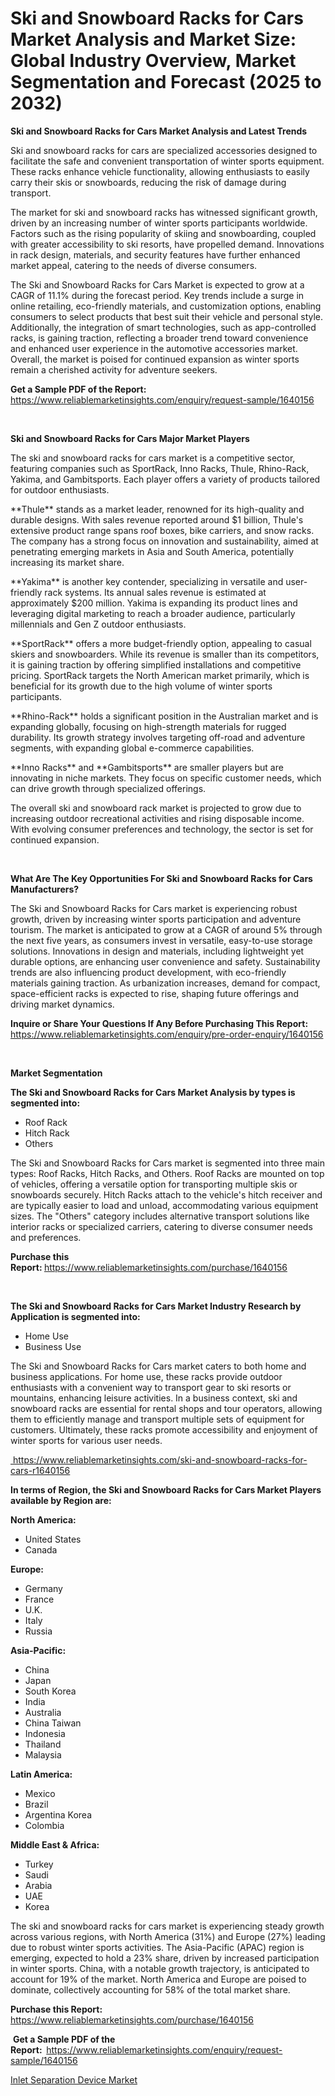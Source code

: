 <p><h1>Ski and Snowboard Racks for Cars Market Analysis and Market Size: Global Industry Overview, Market Segmentation and Forecast (2025 to 2032)</h1></p><p><strong>Ski and Snowboard Racks for Cars Market Analysis and Latest Trends</strong></p>
<p><p>Ski and snowboard racks for cars are specialized accessories designed to facilitate the safe and convenient transportation of winter sports equipment. These racks enhance vehicle functionality, allowing enthusiasts to easily carry their skis or snowboards, reducing the risk of damage during transport.</p><p>The market for ski and snowboard racks has witnessed significant growth, driven by an increasing number of winter sports participants worldwide. Factors such as the rising popularity of skiing and snowboarding, coupled with greater accessibility to ski resorts, have propelled demand. Innovations in rack design, materials, and security features have further enhanced market appeal, catering to the needs of diverse consumers.</p><p>The Ski and Snowboard Racks for Cars Market is expected to grow at a CAGR of 11.1% during the forecast period. Key trends include a surge in online retailing, eco-friendly materials, and customization options, enabling consumers to select products that best suit their vehicle and personal style. Additionally, the integration of smart technologies, such as app-controlled racks, is gaining traction, reflecting a broader trend toward convenience and enhanced user experience in the automotive accessories market. Overall, the market is poised for continued expansion as winter sports remain a cherished activity for adventure seekers.</p></p>
<p><strong>Get a Sample PDF of the Report:&nbsp;</strong> <a href="https://www.reliablemarketinsights.com/enquiry/request-sample/1640156?utm_campaign=2530&utm_medium=2&utm_source=Github&utm_content=ia&utm_term=08032025&utm_id=ski-and-snowboard-racks-for-cars">https://www.reliablemarketinsights.com/enquiry/request-sample/1640156</a></p>
<p>&nbsp;</p>
<p><strong>Ski and Snowboard Racks for Cars Major Market Players</strong></p>
<p><p>The ski and snowboard racks for cars market is a competitive sector, featuring companies such as SportRack, Inno Racks, Thule, Rhino-Rack, Yakima, and Gambitsports. Each player offers a variety of products tailored for outdoor enthusiasts.</p><p>**Thule** stands as a market leader, renowned for its high-quality and durable designs. With sales revenue reported around $1 billion, Thule's extensive product range spans roof boxes, bike carriers, and snow racks. The company has a strong focus on innovation and sustainability, aimed at penetrating emerging markets in Asia and South America, potentially increasing its market share.</p><p>**Yakima** is another key contender, specializing in versatile and user-friendly rack systems. Its annual sales revenue is estimated at approximately $200 million. Yakima is expanding its product lines and leveraging digital marketing to reach a broader audience, particularly millennials and Gen Z outdoor enthusiasts.</p><p>**SportRack** offers a more budget-friendly option, appealing to casual skiers and snowboarders. While its revenue is smaller than its competitors, it is gaining traction by offering simplified installations and competitive pricing. SportRack targets the North American market primarily, which is beneficial for its growth due to the high volume of winter sports participants.</p><p>**Rhino-Rack** holds a significant position in the Australian market and is expanding globally, focusing on high-strength materials for rugged durability. Its growth strategy involves targeting off-road and adventure segments, with expanding global e-commerce capabilities.</p><p>**Inno Racks** and **Gambitsports** are smaller players but are innovating in niche markets. They focus on specific customer needs, which can drive growth through specialized offerings.</p><p>The overall ski and snowboard rack market is projected to grow due to increasing outdoor recreational activities and rising disposable income. With evolving consumer preferences and technology, the sector is set for continued expansion.</p></p>
<p>&nbsp;</p>
<p><strong>What Are The Key Opportunities For Ski and Snowboard Racks for Cars Manufacturers?</strong></p>
<p><p>The Ski and Snowboard Racks for Cars market is experiencing robust growth, driven by increasing winter sports participation and adventure tourism. The market is anticipated to grow at a CAGR of around 5% through the next five years, as consumers invest in versatile, easy-to-use storage solutions. Innovations in design and materials, including lightweight yet durable options, are enhancing user convenience and safety. Sustainability trends are also influencing product development, with eco-friendly materials gaining traction. As urbanization increases, demand for compact, space-efficient racks is expected to rise, shaping future offerings and driving market dynamics.</p></p>
<p><strong>Inquire or Share Your Questions If Any Before Purchasing This Report:</strong> <a href="https://www.reliablemarketinsights.com/enquiry/pre-order-enquiry/1640156?utm_campaign=2530&utm_medium=2&utm_source=Github&utm_content=ia&utm_term=08032025&utm_id=ski-and-snowboard-racks-for-cars">https://www.reliablemarketinsights.com/enquiry/pre-order-enquiry/1640156</a></p>
<p>&nbsp;</p>
<p><strong>Market Segmentation</strong></p>
<p><strong>The Ski and Snowboard Racks for Cars Market Analysis by types is segmented into:</strong></p>
<p><ul><li>Roof Rack</li><li>Hitch Rack</li><li>Others</li></ul></p>
<p><p>The Ski and Snowboard Racks for Cars market is segmented into three main types: Roof Racks, Hitch Racks, and Others. Roof Racks are mounted on top of vehicles, offering a versatile option for transporting multiple skis or snowboards securely. Hitch Racks attach to the vehicle's hitch receiver and are typically easier to load and unload, accommodating various equipment sizes. The "Others" category includes alternative transport solutions like interior racks or specialized carriers, catering to diverse consumer needs and preferences.</p></p>
<p><strong>Purchase this Report:&nbsp;</strong><a href="https://www.reliablemarketinsights.com/purchase/1640156?utm_campaign=2530&utm_medium=2&utm_source=Github&utm_content=ia&utm_term=08032025&utm_id=ski-and-snowboard-racks-for-cars">https://www.reliablemarketinsights.com/purchase/1640156</a></p>
<p>&nbsp;</p>
<p><strong>The Ski and Snowboard Racks for Cars Market Industry Research by Application is segmented into:</strong></p>
<p><ul><li>Home Use</li><li>Business Use</li></ul></p>
<p><p>The Ski and Snowboard Racks for Cars market caters to both home and business applications. For home use, these racks provide outdoor enthusiasts with a convenient way to transport gear to ski resorts or mountains, enhancing leisure activities. In a business context, ski and snowboard racks are essential for rental shops and tour operators, allowing them to efficiently manage and transport multiple sets of equipment for customers. Ultimately, these racks promote accessibility and enjoyment of winter sports for various user needs.</p></p>
<p><a href="https://www.reliablemarketinsights.com/ski-and-snowboard-racks-for-cars-r1640156?utm_campaign=2530&utm_medium=2&utm_source=Github&utm_content=ia&utm_term=08032025&utm_id=ski-and-snowboard-racks-for-cars">&nbsp;https://www.reliablemarketinsights.com/ski-and-snowboard-racks-for-cars-r1640156</a></p>
<p><strong>In terms of Region, the Ski and Snowboard Racks for Cars Market Players available by Region are:</strong></p>
<p>
    <p> <strong> North America: </strong>
        <ul>
            <li>United States</li>
            <li>Canada</li>
        </ul>
        </p> 
    <p> <strong> Europe: </strong>
        <ul>
            <li>Germany</li>
            <li>France</li>
            <li>U.K.</li>
            <li>Italy</li>
            <li>Russia</li>
        </ul>
        </p> 
    <p> <strong> Asia-Pacific: </strong>
        <ul>
            <li>China</li>
            <li>Japan</li>
            <li>South Korea</li>
            <li>India</li>
            <li>Australia</li>
            <li>China Taiwan</li>
            <li>Indonesia</li>
            <li>Thailand</li>
            <li>Malaysia</li>
        </ul>
        </p> 
    <p> <strong> Latin America: </strong>
        <ul>
            <li>Mexico</li>
            <li>Brazil</li>
            <li>Argentina Korea</li>
            <li>Colombia</li>
        </ul>
        </p> 
    <p> <strong> Middle East & Africa: </strong>
        <ul>
            <li>Turkey</li>
            <li>Saudi</li>
            <li>Arabia</li>
            <li>UAE</li>
            <li>Korea</li>
        </ul>
    </p>
    </p>
<p><p>The ski and snowboard racks for cars market is experiencing steady growth across various regions, with North America (31%) and Europe (27%) leading due to robust winter sports activities. The Asia-Pacific (APAC) region is emerging, expected to hold a 23% share, driven by increased participation in winter sports. China, with a notable growth trajectory, is anticipated to account for 19% of the market. North America and Europe are poised to dominate, collectively accounting for 58% of the total market share.</p></p>
<p><strong>Purchase this Report: </strong><a href="https://www.reliablemarketinsights.com/purchase/1640156?utm_campaign=2530&utm_medium=2&utm_source=Github&utm_content=ia&utm_term=08032025&utm_id=ski-and-snowboard-racks-for-cars">https://www.reliablemarketinsights.com/purchase/1640156</a></p>
<p>&nbsp;<strong>Get a Sample PDF of the Report:&nbsp;&nbsp;</strong><a href="https://www.reliablemarketinsights.com/enquiry/request-sample/1640156?utm_campaign=2530&utm_medium=2&utm_source=Github&utm_content=ia&utm_term=08032025&utm_id=ski-and-snowboard-racks-for-cars">https://www.reliablemarketinsights.com/enquiry/request-sample/1640156</a></p>
<p><strong></strong></p>
<p><p><a href="https://github.com/abbislposival/Market-Research-Report-List-1/blob/main/inlet-separation-device-market.md?utm_campaign=2530&utm_medium=2&utm_source=Github&utm_content=ia&utm_term=08032025&utm_id=ski-and-snowboard-racks-for-cars">Inlet Separation Device Market</a></p></p>